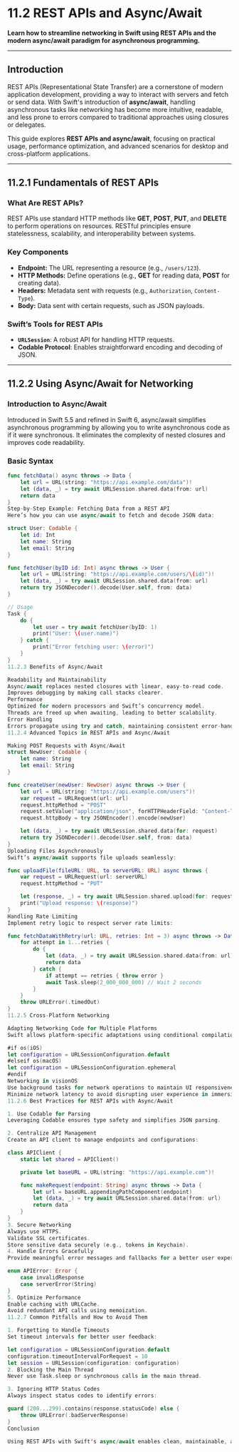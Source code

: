# 11.2 REST APIs and Async/Await

**Learn how to streamline networking in Swift using REST APIs and the modern async/await paradigm for asynchronous programming.**

---

## Introduction

REST APIs (Representational State Transfer) are a cornerstone of modern application development, providing a way to interact with servers and fetch or send data. With Swift's introduction of **async/await**, handling asynchronous tasks like networking has become more intuitive, readable, and less prone to errors compared to traditional approaches using closures or delegates.

This guide explores **REST APIs and async/await**, focusing on practical usage, performance optimization, and advanced scenarios for desktop and cross-platform applications.

---

## 11.2.1 Fundamentals of REST APIs

### What Are REST APIs?

REST APIs use standard HTTP methods like **GET**, **POST**, **PUT**, and **DELETE** to perform operations on resources. RESTful principles ensure statelessness, scalability, and interoperability between systems.

### Key Components
- **Endpoint:** The URL representing a resource (e.g., `/users/123`).
- **HTTP Methods:** Define operations (e.g., **GET** for reading data, **POST** for creating data).
- **Headers:** Metadata sent with requests (e.g., `Authorization`, `Content-Type`).
- **Body:** Data sent with certain requests, such as JSON payloads.

### Swift’s Tools for REST APIs
- **`URLSession`**: A robust API for handling HTTP requests.
- **Codable Protocol**: Enables straightforward encoding and decoding of JSON.

---

## 11.2.2 Using Async/Await for Networking

### Introduction to Async/Await

Introduced in Swift 5.5 and refined in Swift 6, async/await simplifies asynchronous programming by allowing you to write asynchronous code as if it were synchronous. It eliminates the complexity of nested closures and improves code readability.

### Basic Syntax
```swift
func fetchData() async throws -> Data {
    let url = URL(string: "https://api.example.com/data")!
    let (data, _) = try await URLSession.shared.data(from: url)
    return data
}
Step-by-Step Example: Fetching Data from a REST API
Here’s how you can use async/await to fetch and decode JSON data:

struct User: Codable {
    let id: Int
    let name: String
    let email: String
}

func fetchUser(byID id: Int) async throws -> User {
    let url = URL(string: "https://api.example.com/users/\(id)")!
    let (data, _) = try await URLSession.shared.data(from: url)
    return try JSONDecoder().decode(User.self, from: data)
}

// Usage
Task {
    do {
        let user = try await fetchUser(byID: 1)
        print("User: \(user.name)")
    } catch {
        print("Error fetching user: \(error)")
    }
}
11.2.3 Benefits of Async/Await

Readability and Maintainability
Async/await replaces nested closures with linear, easy-to-read code.
Improves debugging by making call stacks clearer.
Performance
Optimized for modern processors and Swift’s concurrency model.
Threads are freed up when awaiting, leading to better scalability.
Error Handling
Errors propagate using try and catch, maintaining consistent error-handling semantics.
11.2.4 Advanced Topics in REST APIs and Async/Await

Making POST Requests with Async/Await
struct NewUser: Codable {
    let name: String
    let email: String
}

func createUser(newUser: NewUser) async throws -> User {
    let url = URL(string: "https://api.example.com/users")!
    var request = URLRequest(url: url)
    request.httpMethod = "POST"
    request.setValue("application/json", forHTTPHeaderField: "Content-Type")
    request.httpBody = try JSONEncoder().encode(newUser)

    let (data, _) = try await URLSession.shared.data(for: request)
    return try JSONDecoder().decode(User.self, from: data)
}
Uploading Files Asynchronously
Swift’s async/await supports file uploads seamlessly:

func uploadFile(fileURL: URL, to serverURL: URL) async throws {
    var request = URLRequest(url: serverURL)
    request.httpMethod = "PUT"

    let (response, _) = try await URLSession.shared.upload(for: request, fromFile: fileURL)
    print("Upload response: \(response)")
}
Handling Rate Limiting
Implement retry logic to respect server rate limits:

func fetchDataWithRetry(url: URL, retries: Int = 3) async throws -> Data {
    for attempt in 1...retries {
        do {
            let (data, _) = try await URLSession.shared.data(from: url)
            return data
        } catch {
            if attempt == retries { throw error }
            await Task.sleep(2_000_000_000) // Wait 2 seconds
        }
    }
    throw URLError(.timedOut)
}
11.2.5 Cross-Platform Networking

Adapting Networking Code for Multiple Platforms
Swift allows platform-specific adaptations using conditional compilation:

#if os(iOS)
let configuration = URLSessionConfiguration.default
#elseif os(macOS)
let configuration = URLSessionConfiguration.ephemeral
#endif
Networking in visionOS
Use background tasks for network operations to maintain UI responsiveness.
Minimize network latency to avoid disrupting user experience in immersive environments.
11.2.6 Best Practices for REST APIs with Async/Await

1. Use Codable for Parsing
Leveraging Codable ensures type safety and simplifies JSON parsing.

2. Centralize API Management
Create an API client to manage endpoints and configurations:

class APIClient {
    static let shared = APIClient()

    private let baseURL = URL(string: "https://api.example.com")!

    func makeRequest(endpoint: String) async throws -> Data {
        let url = baseURL.appendingPathComponent(endpoint)
        let (data, _) = try await URLSession.shared.data(from: url)
        return data
    }
}
3. Secure Networking
Always use HTTPS.
Validate SSL certificates.
Store sensitive data securely (e.g., tokens in Keychain).
4. Handle Errors Gracefully
Provide meaningful error messages and fallbacks for a better user experience:

enum APIError: Error {
    case invalidResponse
    case serverError(String)
}
5. Optimize Performance
Enable caching with URLCache.
Avoid redundant API calls using memoization.
11.2.7 Common Pitfalls and How to Avoid Them

1. Forgetting to Handle Timeouts
Set timeout intervals for better user feedback:

let configuration = URLSessionConfiguration.default
configuration.timeoutIntervalForRequest = 10
let session = URLSession(configuration: configuration)
2. Blocking the Main Thread
Never use Task.sleep or synchronous calls in the main thread.

3. Ignoring HTTP Status Codes
Always inspect status codes to identify errors:

guard (200...299).contains(response.statusCode) else {
    throw URLError(.badServerResponse)
}
Conclusion

Using REST APIs with Swift's async/await enables clean, maintainable, and efficient networking code. By adopting best practices, handling edge cases, and optimizing for performance, you can create robust and scalable applications across macOS, iOS, visionOS, and other platforms.
